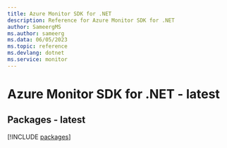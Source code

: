 ```yaml
---
title: Azure Monitor SDK for .NET
description: Reference for Azure Monitor SDK for .NET
author: SameergMS
ms.author: sameerg
ms.data: 06/05/2023
ms.topic: reference
ms.devlang: dotnet
ms.service: monitor
---
```

# Azure Monitor SDK for .NET - latest
## Packages - latest
[!INCLUDE [packages](monitor-index.md)]